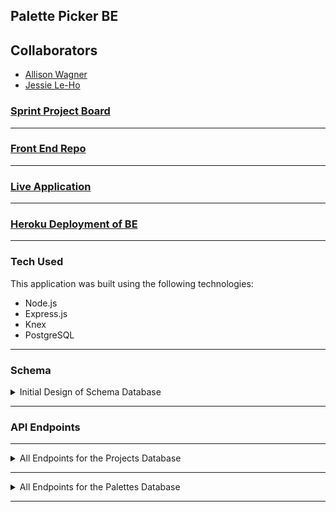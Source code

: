 ## Palette Picker BE

## Collaborators 
- [Allison Wagner](https://github.com/allisonjw)
- [Jessie Le-Ho](https://github.com/Jessiewithani)

### [Sprint Project Board](https://github.com/allisonjw/palette-picker-BE/projects/1)

---

### [Front End Repo](https://github.com/allisonjw/palette-picker-FE)

--- 

### [Live Application]()

---

### [Heroku Deployment of BE](https://palette-of-colors-picker.herokuapp.com/)

---

### Tech Used

This application was built using the following technologies:

- Node.js
- Express.js
- Knex
- PostgreSQL

---

### Schema
<details>
<summary>Initial Design of Schema Database</summary>
![Schema](./docs/schema_design.png)
</details>

---

### API Endpoints
----

<details>
<summary>All Endpoints for the Projects Database</summary>

<table>
  <thead>
    <tr>
      <th>Purpose</th>
      <th>URL</th>
      <th>Verb</th>
      <th>Request Body</th>
      <th>Sample Response (Happy Path)</th>
      <th>Sample Response (Sad Path)</th>
    </tr>
  </thead>
  <tbody>
    <tr>
      <td>Get all projects</td>
      <td><code class="language-plaintext highlighter-rouge">`/api/v1/projects`</code></td>
      <td>`GET`</td>
      <td>N/A</td>
      <td><code class="language-plaintext highlighter-rouge"> [{
        "id": 9,
        "project_name": "Jessie's House",
        "user_id": 5
    },
    {
        "id": 10,
        "project_name": "Dream Bath",
        "user_id": 5
    },
    {
        "id": 11,
        "project_name": "Allison's House",
        "user_id": 6
    }, {}, {}, {}]</code></td>
      <td>Status 500: No Projects Found</td>
    </tr>
    <tr>
      <td>Get project by id: </td>
      <td><code class="language-plaintext highlighter-rouge">`/api/v1/projects/:id/`</code></td>
      <td>`GET`</td>
      <td>N/A</td>
      <td><code class="language-plaintext highlighter-rouge">{
        "id": 12,
        "project_name": "Art Project",
        "user_id": 6
    }</code></td>
      <td>Status 404: Project Not Found</td>
    </tr>
    <tr>
      <td>Add a new project</td>
      <td><code class="language-plaintext highlighter-rouge">`/api/v1/projects`</code></td>
      <td>`POST`</td>
      <td><code class="language-plaintext highlighter-rouge">{ project_name: &lt;String&gt; }</code></td>
      <td><code class="language-plaintext highlighter-rouge">{
        "id": 21,
        "project_name": "Art Project",
        "user_id": 6
    }</code></td>
      <td>Status 422: The expected format is project_name: <String> You're missing a project_name property.</td>
    </tr>
    <tr>
      <td>Update an existing project based on id</td>
      <td><code class="language-plaintext highlighter-rouge">`/api/v1/projects/:id`</code></td>
      <td>`PATCH`</td>
      <td><code class="language-plaintext highlighter-rouge">{ project_name: &lt;String&gt; }</code></td>
      <td>204 status code [property] updated</td>
      <td>Status 404: Project Number 22 Could Not Be Found</td>
    </tr>
    <tr>
      <td>Delete an existing project based on id</td>
      <td><code class="language-plaintext highlighter-rouge">`/api/v1/projects/:id/`</code></td>
      <td>`DELETE`</td>
      <td>N/A</td>
      <td>204 status code (NO CONTENT in response body)</td>
      <td>Status 404: Project Number 22 Could Not Be Found</td>
    </tr>
  </tbody>
</table>
</details>

---

<details>
<summary>All Endpoints for the Palettes Database</summary>

<table>
  <thead>
    <tr>
      <th>Purpose</th>
      <th>URL</th>
      <th>Verb</th>
      <th>Request Body</th>
      <th>Sample Response (Happy Path)</th>
      <th>Sample Response (Sad Path)</th>
    </tr>
  </thead>
  <tbody>
    <tr>
      <td>Get all plattes</td>
      <td><code class="language-plaintext highlighter-rouge">`/api/v1/palettes`</code></td>
      <td>`GET`</td>
      <td>N/A</td>
      <td><code class="language-plaintext highlighter-rouge"> [{
        "id": 9,
        "palette_name": "Neutrals",
        "project_id": 10,
        "color_1": "#D6B28D",
        "color_2": "#C1A281",
        "color_3": "#E5CCA9",
        "color_4": "#BFA98B",
        "color_5": "#A88F77",
        "timestamps": null
    },
    {
        "id": 10,
        "palette_name": "Sailing Away",
        "project_id": 9,
        "color_1": "#17E2B4",
        "color_2": "#143472",
        "color_3": "#060E1E",
        "color_4": "#A3AFC6",
        "color_5": "#E52522",
        "timestamps": null
    }, {}, {}, {}]</code></td>
      <td>Status 500: No Palettes Found</td>
    </tr>
    <tr>
      <td>Get palette by id: </td>
      <td><code class="language-plaintext highlighter-rouge">`/api/v1/palettes/:id/`</code></td>
      <td>`GET`</td>
      <td>N/A</td>
      <td><code class="language-plaintext highlighter-rouge">{
        "id": 12,
        "palette_name": "Mountain Dreams",
        "project_id": 12,
        "color_1": "#C6CDB7",
        "color_2": "#ECB78A",
        "color_3": "#5A7673",
        "color_4": "#BBB493",
        "color_5": "#96B2B4",
        "timestamps": null
    }</code></td>
      <td>Status 404: Project Not Found</td>
    </tr>
    <tr>
      <td>Add a new palette</td>
      <td><code class="language-plaintext highlighter-rouge">`/api/v1/palettes`</code></td>
      <td>`POST`</td>
      <td><code class="language-plaintext highlighter-rouge">{ palette_name: &lt;String&gt;, color_1: &lt;String&gt;, color_2: &lt;String&gt;, color_3: &lt;String&gt;, color_4: &lt;String&gt;, color_5: &lt;String&gt; }</code></td>
      <td><code class="language-plaintext highlighter-rouge">{
        "id": 11,
        "palette_name": "Modern",
        "project_id": 11,
        "color_1": "#AE2D49",
        "color_2": "#21354A",
        "color_3": "#4EB47A",
        "color_4": "#C9CFC8",
        "color_5": "#F6C876",
        "timestamps": null
    }</code></td>
      <td>Status 422: The expected format is: { palette_name: <String>, color_1: <String>, color_2: <String>, color_3: <String>, color_4: <String>, color_5: <String>. Your're missing a palette_name property.</td>
    </tr>
    <tr>
      <td>Update an existing palette based on id</td>
      <td><code class="language-plaintext highlighter-rouge">`/api/v1/palettes/:id`</code></td>
      <td>`PATCH`</td>
      <td><code class="language-plaintext highlighter-rouge">{ palette_name: &lt;String&gt; }</code></td>
      <td>204 status code [property] updated</td>
      <td>Status 404: Palette Number 22 Could Not Be Found</td>
    </tr>
    <tr>
      <td>Delete an existing palette based on id</td>
      <td><code class="language-plaintext highlighter-rouge">`/api/v1/palettes/:id/`</code></td>
      <td>`DELETE`</td>
      <td>N/A</td>
      <td>204 status code (NO CONTENT in response body)</td>
      <td>Status 404: Palette Number 22 Could Not Be Found</td>
    </tr>
  </tbody>
</table>
</details>

---
